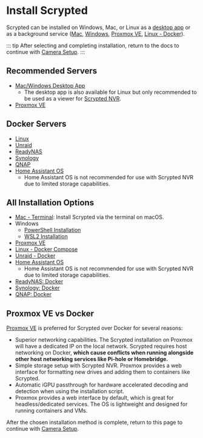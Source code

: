 <script setup lang="ts"> 
import { onMounted } from 'vue';
import ImagePopup from './src/ImagePopup.vue';
</script>

# Install Scrypted

Scrypted can be installed on Windows, Mac, or Linux as a [desktop app](/install/desktop-app) or as a background service ([Mac](/install/mac-terminal), [Windows](/install/windows-powershell), [Proxmox VE](/install/proxmox-ve), [Linux - Docker](/install/linux-docker)).

::: tip
After selecting and completing installation, return to the docs to continue with [Camera Setup](/camera-preparation.md).
:::

## Recommended Servers

- [Mac/Windows Desktop App](/install/desktop-app)
  * The desktop app is also available for Linux but only recommended to be used as a viewer for [Scrypted NVR](/scrypted-nvr/).
- [Proxmox VE](/install/proxmox-ve)

## Docker Servers

<!--@include: ./parts/proxmox-tip.md-->

- [Linux](/install/linux-docker)
- [Unraid](/install/unraid-docker.md)
- [ReadyNAS](https://github.com/koush/scrypted/wiki/Installation:-Docker-ReadyNAS)
- [Synology](https://github.com/koush/scrypted/wiki/Installation:-Docker-Synology-NAS)
- [QNAP](https://github.com/koush/scrypted/wiki/Installation:-Docker-QNAP-NAS)
- [Home Assistant OS](https://github.com/koush/scrypted/wiki/Installation:-Home-Assistant-OS)
  * Home Assistant OS is not recommended for use with Scrypted NVR due to limited storage capabilities.

## All Installation Options

- [Mac - Terminal](/install/mac-terminal): Install Scrypted via the terminal on macOS.
- Windows
   * [PowerShell Installation](/install/windows-powershell)
   * [WSL2 Installation](https://github.com/koush/scrypted/wiki/Installation:-WSL2-Windows)
- [Proxmox VE](/install/proxmox-ve)
- [Linux - Docker Compose](/install/linux-docker)
- [Unraid - Docker](/install/unraid-docker.md)
- [Home Assistant OS](https://github.com/koush/scrypted/wiki/Installation:-Home-Assistant-OS)
  * Home Assistant OS is not recommended for use with Scrypted NVR due to limited storage capabilities.
- [ReadyNAS: Docker](https://github.com/koush/scrypted/wiki/Installation:-Docker-ReadyNAS)
- [Synology: Docker](https://github.com/koush/scrypted/wiki/Installation:-Docker-Synology-NAS)
- [QNAP: Docker](https://github.com/koush/scrypted/wiki/Installation:-Docker-QNAP-NAS)

## Proxmox VE vs Docker

[Proxmox VE](https://www.proxmox.com) is preferred for Scrypted over Docker for several reasons:
* Superior networking capabilities. The Scrypted installation on Proxmox will have a dedicated IP on the local network. Scrypted requires host networking on Docker, **which cause conflicts when running alongside other host networking services like Pi-hole or Homebridge.**
* Simple storage setup with Scrypted NVR. Proxmox provides a web interface for formatting new drives and adding them to containers like Scrypted.
* Automatic iGPU passthrough for hardware accelerated decoding and detection when using the installation script.
* Proxmox provides a web interface by default, which is great for headless/dedicated services. The OS is lightweight and designed for running containers and VMs.


After the chosen installation method is complete, return to this page to continue with [Camera Setup](/camera-preparation.md).
